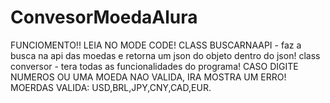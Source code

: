 # ConvesorMoedaAlura
FUNCIOMENTO!! LEIA NO MODE CODE!
CLASS BUSCARNAAPI -  faz a busca na api das moedas e retorna um json do objeto dentro do json!
class conversor - tera todas as funcionalidades do programa!
CASO DIGITE NUMEROS OU UMA MOEDA NAO VALIDA, IRA MOSTRA UM ERRO!
MOERDAS VALIDA: USD,BRL,JPY,CNY,CAD,EUR.
